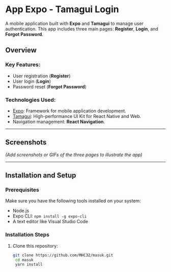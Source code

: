 # **App Expo - Tamagui Login**

A mobile application built with **Expo** and **Tamagui** to manage user authentication. This app includes three main pages: **Register**, **Login**, and **Forgot Password**.

## **Overview**

### Key Features:
- User registration (**Register**)
- User login (**Login**)
- Password reset (**Forgot Password**)

### Technologies Used:
- [Expo](https://expo.dev/): Framework for mobile application development.
- [Tamagui](https://tamagui.dev/): High-performance UI Kit for React Native and Web.
- Navigation management: **React Navigation**.

---

## **Screenshots**
*(Add screenshots or GIFs of the three pages to illustrate the app)*

---

## **Installation and Setup**

### **Prerequisites**
Make sure you have the following tools installed on your system:
- Node.js
- Expo CLI: `npm install -g expo-cli`
- A text editor like Visual Studio Code

### **Installation Steps**
1. Clone this repository:
   ```bash
   git clone https://github.com/MHC32/masuk.git
    cd masuk
    yarn install
    ```


